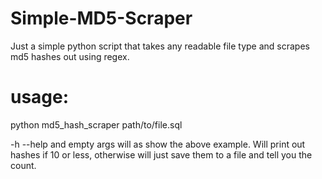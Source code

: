 # Simple-MD5-Scraper
Just a simple python script that takes any readable file type and scrapes md5 hashes out using regex.

# usage:
python md5_hash_scraper path/to/file.sql

-h --help and empty args will as show the above example. Will print out hashes if 10 or less, otherwise will just save them to a file and tell you the count.

